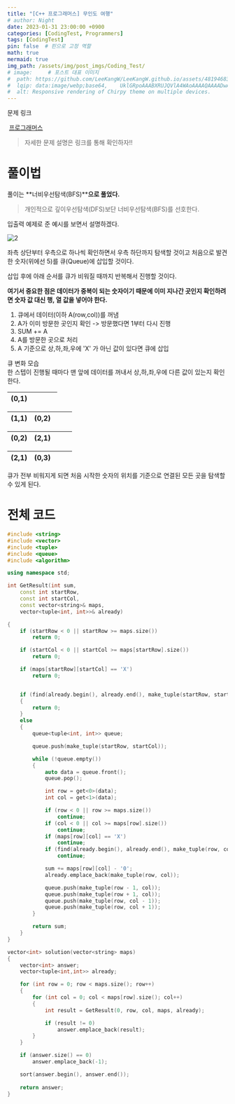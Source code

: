 ```yaml
---
title: "[C++ 프로그래머스] 무인도 여행"
# author: Night
date: 2023-01-31 23:00:00 +0900
categories: [CodingTest, Programmers]
tags: [CodingTest]
pin: false  # 핀으로 고정 역할
math: true
mermaid: true
img_path: /assets/img/post_imgs/Coding_Test/
# image:     # 포스트 대표 이미지
#  path: https://github.com/LeeKangW/LeeKangW.github.io/assets/48194683/7e5b8251-2544-4eea-b702-ad59aa404e9e
#  lqip: data:image/webp;base64,    UklGRpoAAABXRUJQVlA4WAoAAAAQAAAADwAABwAAQUxQSDIAAAARL0AmbZurmr57yyIiqE8oiG0bejIYEQTgqiDA9vqnsUSI6H+oAERp2HZ65qP/VIAWAFZQOCBCAAAA8AEAnQEqEAAIAAVAfCWkAALp8sF8rgRgAP7o9FDvMCkMde9PK7euH5M1m6VWoDXf2FkP3BqV0ZYbO6NA/VFIAAAA
#  alt: Responsive rendering of Chirpy theme on multiple devices.
---
```


문제 링크

 [프로그래머스](https://school.programmers.co.kr/learn/courses/30/lessons/154540)

> 자세한 문제 설명은 링크를 통해 확인하자!!

# 풀이법

풀이는 **너비우선탐색(BFS)****으로 풀었다.**

> 개인적으로 깊이우선탐색(DFS)보단 너비우선탐색(BFS)를 선호한다.

입출력 예제로 준 예시를 보면서 설명하겠다.

![2](2.png)

좌측 상단부터 우측으로 하나씩 확인하면서 우측 하단까지 탐색할 것이고 처음으로 발견한 숫자(위에선 5)를 큐(Queue)에 삽입할 것이다.

삽입 후에 아래 순서를 큐가 비워질 때까지 반복해서 진행할 것이다.

**여기서 중요한 점은 데이터가 중복이 되는 숫자이기 때문에 이미 지나간 곳인지 확인하려면 숫자 값 대신 행, 열 값을 넣어야 한다.**

1.  큐에서 데이터(이하 A(row,col))를 꺼냄
2.  A가 이미 방문한 곳인지 확인 -> 방문했다면 1부터 다시 진행
3.  SUM += A
4.  A를 방문한 곳으로 처리
5.  A 기준으로 상,하,좌,우에 'X' 가 아닌 값이 있다면 큐에 삽입

큐 변화 모습  
한 스텝이 진행될 때마다 맨 앞에 데이터를 꺼내서 상,하,좌,우에 다른 값이 있는지 확인한다.

| (0,1) |   |   |   |
| --- | --- | --- | --- |

| (1,1) | (0,2) |   |   |
| --- | --- | --- | --- |

| (0,2) | (2,1) |   |   |
| --- | --- | --- | --- |

| (2,1) | (0,3) |   |   |
| --- | --- | --- | --- |

큐가 전부 비워지게 되면 처음 시작한 숫자의 위치를 기준으로 연결된 모든 곳을 탐색할 수 있게 된다.

# 전체 코드

```cpp
#include <string>
#include <vector>
#include <tuple>
#include <queue>
#include <algorithm>

using namespace std;

int GetResult(int sum, 
    const int startRow, 
    const int startCol, 
    const vector<string>& maps, 
    vector<tuple<int, int>>& already)

{
    if (startRow < 0 || startRow >= maps.size())
        return 0;

    if (startCol < 0 || startCol >= maps[startRow].size())
        return 0;

    if (maps[startRow][startCol] == 'X')
        return 0;


    if (find(already.begin(), already.end(), make_tuple(startRow, startCol)) != already.end())
    {
        return 0;
    }
    else
    {
        queue<tuple<int, int>> queue;

        queue.push(make_tuple(startRow, startCol));

        while (!queue.empty())
        {
            auto data = queue.front();
            queue.pop();

            int row = get<0>(data);
            int col = get<1>(data);

            if (row < 0 || row >= maps.size())
                continue;
            if (col < 0 || col >= maps[row].size())
                continue;
            if (maps[row][col] == 'X')
                continue;
            if (find(already.begin(), already.end(), make_tuple(row, col)) != already.end())
                continue;

            sum += maps[row][col] - '0';
            already.emplace_back(make_tuple(row, col));

            queue.push(make_tuple(row - 1, col));
            queue.push(make_tuple(row + 1, col));
            queue.push(make_tuple(row, col - 1));
            queue.push(make_tuple(row, col + 1));
        }

        return sum;
    }
}

vector<int> solution(vector<string> maps)
{
    vector<int> answer;
    vector<tuple<int,int>> already;

    for (int row = 0; row < maps.size(); row++)
    {
        for (int col = 0; col < maps[row].size(); col++)
        {
            int result = GetResult(0, row, col, maps, already);

            if (result != 0)
                answer.emplace_back(result);
        }
    }

    if (answer.size() == 0)
        answer.emplace_back(-1);

    sort(answer.begin(), answer.end());
    
    return answer;
}
```